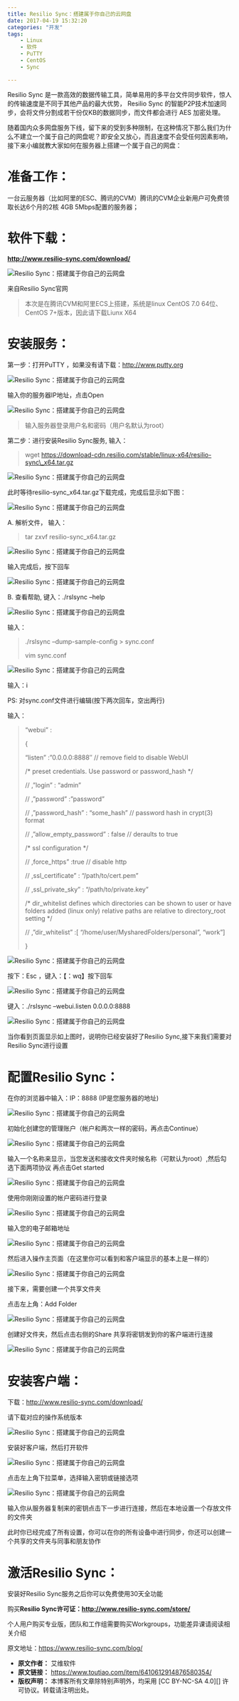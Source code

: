 ```yaml
---
title: Resilio Sync：搭建属于你自己的云网盘
date: 2017-04-19 15:32:20
categories: "开发"
tags:
	- Linux
	- 软件
	- PuTTY
	- CentOS
	- Sync

---
```


Resilio Sync 是一款高效的数据传输工具，简单易用的多平台文件同步软件，惊人的传输速度是不同于其他产品的最大优势， Resilio Sync 的智能P2P技术加速同步，会将文件分割成若干份仅KB的数据同步，而文件都会进行 AES 加密处理。

随着国内众多网盘服务下线，留下来的受到多种限制，在这种情况下那么我们为什么不建立一个属于自己的网盘呢？即安全又放心，而且速度不会受任何因素影响，接下来小编就教大家如何在服务器上搭建一个属于自己的网盘：

# 准备工作： #

一台云服务器（比如阿里的ESC、腾讯的CVM）腾讯的CVM企业新用户可免费领取长达6个月的2核 4GB 5Mbps配置的服务器；

# **软件下载：** #

**http://www.resilio-sync.com/download/**

![Resilio Sync：搭建属于你自己的云网盘][Resilio Sync]

来自Resilio Sync官网  


> 本次是在腾讯CVM和阿里ECS上搭建，系统是linux CentOS 7.0 64位、CentOS 7+版本，因此请下载Liunx X64

# **安装服务：** #

第一步：打开PuTTY ，如果没有请下载：http://www.putty.org

![Resilio Sync：搭建属于你自己的云网盘][Resilio Sync 1]

输入你的服务器IP地址，点击Open

![Resilio Sync：搭建属于你自己的云网盘][Resilio Sync 2]

> 输入服务器登录用户名和密码（用户名默认为root）

第二步：进行安装Resilio Sync服务, 输入：

> wget https://download-cdn.resilio.com/stable/linux-x64/resilio-sync\_x64.tar.gz

![Resilio Sync：搭建属于你自己的云网盘][Resilio Sync 3]

此时等待resilio-sync\_x64.tar.gz下载完成，完成后显示如下图：

![Resilio Sync：搭建属于你自己的云网盘][Resilio Sync 4]

A. 解析文件， 输入：

> tar zxvf resilio-sync\_x64.tar.gz

![Resilio Sync：搭建属于你自己的云网盘][Resilio Sync 5]

输入完成后，按下回车

![Resilio Sync：搭建属于你自己的云网盘][Resilio Sync 6]

B. 查看帮助, 键入：./rslsync –help

![Resilio Sync：搭建属于你自己的云网盘][Resilio Sync 7]

输入：  


> ./rslsync –dump-sample-config > sync.conf
> 
> vim sync.conf

![Resilio Sync：搭建属于你自己的云网盘][Resilio Sync 8]

输入：i

PS: 对sync.conf文件进行编辑(按下两次回车，空出两行)

输入：

> “webui” :
> 
> \{
> 
> “listen” :”0.0.0.0:8888″ // remove field to disable WebUI
> 
> /\* preset credentials. Use password or password\_hash \*/
> 
> // ,”login” : “admin”
> 
> // ,”password” :”password”
> 
> // ,”password\_hash” : “some\_hash” // password hash in crypt(3) format
> 
> // ,”allow\_empty\_password” : false // deraults to true
> 
> /\* ssl configuration \*/
> 
> // ,force\_https” :true // disable http
> 
> // ,ssl\_certificate” : “/path/to/cert.pem”
> 
> // ,ssl\_private\_sky” : “/path/to/private.key”
> 
> /\* dir\_whitelist defines which directories can be shown to user or have folders added (linux only) relative paths are relative to directory\_root setting \*/
> 
> // ,”dir\_whitelist” :\[ “/home/user/MysharedFolders/personal”, “work”\]
> 
> \}

![Resilio Sync：搭建属于你自己的云网盘][Resilio Sync 9]

按下：Esc ，键入：【：wq】按下回车

![Resilio Sync：搭建属于你自己的云网盘][Resilio Sync 10]

键入：./rslsync –webui.listen 0.0.0.0:8888

![Resilio Sync：搭建属于你自己的云网盘][Resilio Sync 11]

当你看到页面显示如上图时，说明你已经安装好了Resilio Sync,接下来我们需要对Resilio Sync进行设置

# **配置Resilio Sync：** #

在你的浏览器中输入：IP：8888 (IP是您服务器的地址)

![Resilio Sync：搭建属于你自己的云网盘][Resilio Sync 12]

初始化创建您的管理账户（帐户和两次一样的密码，再点击Continue）

![Resilio Sync：搭建属于你自己的云网盘][Resilio Sync 13]

输入一个名称来显示，当您发送和接收文件夹时候名称（可默认为root）,然后勾选下面两项协议 再点击Get started

![Resilio Sync：搭建属于你自己的云网盘][Resilio Sync 14]

使用你刚刚设置的帐户密码进行登录

![Resilio Sync：搭建属于你自己的云网盘][Resilio Sync 15]

输入您的电子邮箱地址

![Resilio Sync：搭建属于你自己的云网盘][Resilio Sync 16]

然后进入操作主页面（在这里你可以看到和客户端显示的基本上是一样的）

![Resilio Sync：搭建属于你自己的云网盘][Resilio Sync 17]

接下来，需要创建一个共享文件夹

点击左上角：Add Folder

![Resilio Sync：搭建属于你自己的云网盘][Resilio Sync 18]

创建好文件夹，然后点击右侧的Share 共享将密钥发到你的客户端进行连接

![Resilio Sync：搭建属于你自己的云网盘][Resilio Sync 19]

# **安装客户端：** #

下载：http://www.resilio-sync.com/download/

请下载对应的操作系统版本

![Resilio Sync：搭建属于你自己的云网盘][Resilio Sync 20]

安装好客户端，然后打开软件

![Resilio Sync：搭建属于你自己的云网盘][Resilio Sync 21]

点击左上角下拉菜单，选择输入密钥或链接选项

![Resilio Sync：搭建属于你自己的云网盘][Resilio Sync 22]

输入你从服务器复制来的密钥点击下一步进行连接，然后在本地设置一个存放文件的文件夹

此时你已经完成了所有设置，你可以在你的所有设备中进行同步，你还可以创建一个共享的文件夹与同事和朋友协作

# **激活Resilio Sync：** #

安装好Resilio Sync服务之后你可以免费使用30天全功能

购买**Resilio Sync许可证：http://www.resilio-sync.com/store/**

个人用户购买专业版，团队和工作组需要购买Workgroups，功能差异课请阅读相关介绍

原文地址：https://www.resilio-sync.com/blog/


[Resilio Sync]: static/resources/crawler/VUUI-NNQ7-7REY.jpg
[Resilio Sync 1]: static/resources/crawler/6NFI-ERJJ-ZNNN.jpg
[Resilio Sync 2]: static/resources/crawler/EEQE-YVMM-I2AZ.jpg
[Resilio Sync 3]: static/resources/crawler/MRAE-MFQM-IRIA.jpg
[Resilio Sync 4]: static/resources/crawler/NNBQ-IIAM-JURR.jpg
[Resilio Sync 5]: static/resources/crawler/EJYA-M3BQ-FF2Q.jpg
[Resilio Sync 6]: static/resources/crawler/NMUU-IAMN-JIJ2.jpg
[Resilio Sync 7]: static/resources/crawler/2YU6-ZYYQ-7RNE.jpg
[Resilio Sync 8]: static/resources/crawler/VUFI-YNUJ-M6JN.jpg
[Resilio Sync 9]: static/resources/crawler/2YF7-J3UE-I3MI.jpg
[Resilio Sync 10]: static/resources/crawler/FYAZ-AVRV-6BUJ.jpg
[Resilio Sync 11]: static/resources/crawler/BNY6-FIYI-QJUB.jpg
[Resilio Sync 12]: static/resources/crawler/RMBN-7NYJ-MBNF.jpg
[Resilio Sync 13]: static/resources/crawler/JBZQ-I3JJ-BJFN.jpg
[Resilio Sync 14]: static/resources/crawler/YVY6-FFFE-JVAR.jpg
[Resilio Sync 15]: static/resources/crawler/QJ2Y-ZBNI-6ZIM.jpg
[Resilio Sync 16]: static/resources/crawler/EZJQ-7BAQ-NBJ2.jpg
[Resilio Sync 17]: static/resources/crawler/AQQJ-JF7B-IFNU.jpg
[Resilio Sync 18]: static/resources/crawler/Y6VV-I2NI-Y7N3.jpg
[Resilio Sync 19]: static/resources/crawler/YARB-YM3I-VQZU.jpg
[Resilio Sync 20]: static/resources/crawler/ZIEN-QVNN-VNYV.jpg
[Resilio Sync 21]: static/resources/crawler/MJZV-I3AZ-FUZN.jpg
[Resilio Sync 22]: static/resources/crawler/NRRF-FE2U-BEMQ.jpg
 *  **原文作者：** 艾维软件
 *  **原文链接：** https://www.toutiao.com/item/6410612914876580354/
 *  **版权声明：** 本博客所有文章除特别声明外，均采用 [CC BY-NC-SA 4.0][] 许可协议。转载请注明出处。
